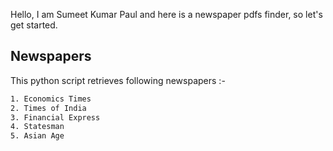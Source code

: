Hello, I am Sumeet Kumar Paul and here is a newspaper pdfs finder, so let's get started.

## Newspapers

This python script retrieves following newspapers :-

```bash
1. Economics Times
2. Times of India
3. Financial Express
4. Statesman
5. Asian Age
```

